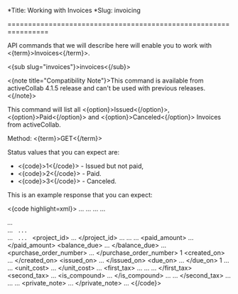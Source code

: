 *Title: Working with Invoices
*Slug: invoicing

================================================================

API commands that we will describe here will enable you to work with <{term}>Invoices<{/term}>.

<{sub slug="invoices"}>invoices<{/sub}>

<{note title="Compatibility Note"}>This command is available from activeCollab 4.1.5 release and can't be used with previous releases.<{/note}>

This command will list all <{option}>Issued<{/option}>, <{option}>Paid<{/option}> and <{option}>Canceled<{/option}> Invoices from activeCollab.

Method: <{term}>GET<{/term}>

Status values that you can expect are:

- <{code}>1<{/code}> - Issued but not paid,
- <{code}>2<{/code}> - Paid.
- <{code}>3<{/code}> - Canceled.

This is an example response that you can expect:

<{code highlight=xml}><invoices>
  <invoice>
    <id> ... </id>
    <number> ... </number>
    <client>
      <id> ... </id>
      <name> ... </name>
      <address> ... </address>
    </client>
    <currency>
      <id> ... </id>
      <code> ... </code>
    </currency>
    <language>
      <id> ... </id>
      <code> ... </code>
    </language>
    <project_id> ... </project_id>
    <amount>
      <subtotal> ... </subtotal>
      <tax> ... </tax>
      <total> ... </total>
      <paid_amount> ... </paid_amount>
      <balance_due> ... </balance_due>
    </amount>
    <note> ... </note>
    <purchase_order_number> ... </purchase_order_number>
    <status>1</status>
    <created_on> ... </created_on>
    <issued_on> ... </issued_on>
    <due_on> ... </due_on>
    <items>
      <item>
        <num>1</num>
        <description> ... </description>
        <quantity> ... </quantity>
        <unit_cost> ... </unit_cost>
        <subtotal> ... </subtotal>
        <first_tax>
          <value> ... </value>
          <name> ... </name>
          <rate> ... </rate>
        </first_tax>
        <second_tax>
          <value> ... </value>
          <is_compound> ... </is_compound>
          <name> ... </name>
          <rate> ... </rate>
        </second_tax>
        <total> ... </total>
      </item>
      ...
    </items>
    <permalink> ... </permalink>
    <private_note> ... </private_note>
    </invoice>
    ...
</invoices><{/code}>
